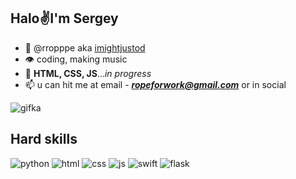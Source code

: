   Halo✌️I'm Sergey 
---------------------------------------
- 👋 @rropppe aka [imightjustod](https://instagram.com/rropppe?igshid=NzZlODBkYWE4Ng==)
- 👁️️️️️️ coding, making music
- 🧳 **HTML, CSS, JS**...*in progress*
- 📫 u can hit me at email - ***ropeforwork@gmail.com*** or in social



![gifka](https://gifsec.com/wp-content/uploads/2022/11/retro-anime-gif-3.gif)

<h2>Hard skills</h2>

![python](https://img.shields.io/badge/Python-3776AB?style=for-the-badge&logo=python&logoColor=white)
![html](https://img.shields.io/badge/HTML5-E34F26?style=for-the-badge&logo=html5&logoColor=white)
![css](https://img.shields.io/badge/CSS-239120?&style=for-the-badge&logo=css3&logoColor=white)
![js](https://img.shields.io/badge/JavaScript-F7DF1E?style=for-the-badge&logo=javascript&logoColor=black)
![swift](https://img.shields.io/badge/Swift-FA7343?style=for-the-badge&logo=swift&logoColor=white)
![flask](https://img.shields.io/badge/Flask-000000?style=for-the-badge&logo=flask&logoColor=white)

<!---
rropppe/rropppe is a ✨ special ✨ repository because its `README.md` (this file) appears on your GitHub profile.
You can click the Preview link to take a look at your changes.
--->
